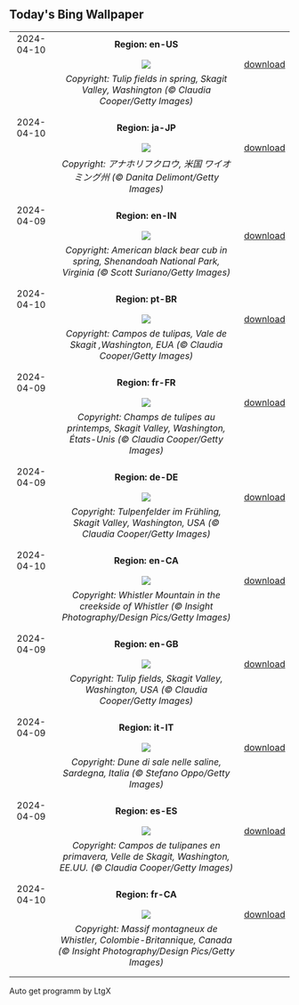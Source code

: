 ## Today's Bing Wallpaper
|      |      |      |
| :----: | :----: | :----: |
|2024-04-10|**Region: en-US**||
||![](https://www.bing.com/th?id=OHR.SkagitValleyTulips_EN-US2489408645_UHD.jpg&pid=hp&w=1152&h=648&rs=1&c=4)| [download](https://www.bing.com/th?id=OHR.SkagitValleyTulips_EN-US2489408645_UHD.jpg)|
||*Copyright: Tulip fields in spring, Skagit Valley, Washington (© Claudia Cooper/Getty Images)*
||
|||
|2024-04-10|**Region: ja-JP**||
||![](https://www.bing.com/th?id=OHR.OwlSiblings_JA-JP4322199651_UHD.jpg&pid=hp&w=1152&h=648&rs=1&c=4)| [download](https://www.bing.com/th?id=OHR.OwlSiblings_JA-JP4322199651_UHD.jpg)|
||*Copyright: アナホリフクロウ, 米国 ワイオミング州 (© Danita Delimont/Getty Images)*
||
|||
|2024-04-09|**Region: en-IN**||
||![](https://www.bing.com/th?id=OHR.SpringCub_EN-IN5365120354_UHD.jpg&pid=hp&w=1152&h=648&rs=1&c=4)| [download](https://www.bing.com/th?id=OHR.SpringCub_EN-IN5365120354_UHD.jpg)|
||*Copyright: American black bear cub in spring, Shenandoah National Park, Virginia (© Scott Suriano/Getty Images)*
||
|||
|2024-04-10|**Region: pt-BR**||
||![](https://www.bing.com/th?id=OHR.SkagitValleyTulips_PT-BR5378800364_UHD.jpg&pid=hp&w=1152&h=648&rs=1&c=4)| [download](https://www.bing.com/th?id=OHR.SkagitValleyTulips_PT-BR5378800364_UHD.jpg)|
||*Copyright: Campos de tulipas, Vale de Skagit ,Washington, EUA (© Claudia Cooper/Getty Images)*
||
|||
|2024-04-09|**Region: fr-FR**||
||![](https://www.bing.com/th?id=OHR.SkagitValleyTulips_FR-FR5605427883_UHD.jpg&pid=hp&w=1152&h=648&rs=1&c=4)| [download](https://www.bing.com/th?id=OHR.SkagitValleyTulips_FR-FR5605427883_UHD.jpg)|
||*Copyright: Champs de tulipes au printemps, Skagit Valley, Washington, États-Unis (© Claudia Cooper/Getty Images)*
||
|||
|2024-04-09|**Region: de-DE**||
||![](https://www.bing.com/th?id=OHR.SkagitValleyTulips_DE-DE4476556053_UHD.jpg&pid=hp&w=1152&h=648&rs=1&c=4)| [download](https://www.bing.com/th?id=OHR.SkagitValleyTulips_DE-DE4476556053_UHD.jpg)|
||*Copyright: Tulpenfelder im Frühling, Skagit Valley, Washington, USA (© Claudia Cooper/Getty Images)*
||
|||
|2024-04-10|**Region: en-CA**||
||![](https://www.bing.com/th?id=OHR.WhistlerWSSF_EN-CA2290953999_UHD.jpg&pid=hp&w=1152&h=648&rs=1&c=4)| [download](https://www.bing.com/th?id=OHR.WhistlerWSSF_EN-CA2290953999_UHD.jpg)|
||*Copyright: Whistler Mountain in the creekside of Whistler (© Insight Photography/Design Pics/Getty Images)*
||
|||
|2024-04-09|**Region: en-GB**||
||![](https://www.bing.com/th?id=OHR.SkagitValleyTulips_EN-GB3144179284_UHD.jpg&pid=hp&w=1152&h=648&rs=1&c=4)| [download](https://www.bing.com/th?id=OHR.SkagitValleyTulips_EN-GB3144179284_UHD.jpg)|
||*Copyright: Tulip fields, Skagit Valley, Washington, USA (© Claudia Cooper/Getty Images)*
||
|||
|2024-04-09|**Region: it-IT**||
||![](https://www.bing.com/th?id=OHR.SardiniaSalt_IT-IT3748947428_UHD.jpg&pid=hp&w=1152&h=648&rs=1&c=4)| [download](https://www.bing.com/th?id=OHR.SardiniaSalt_IT-IT3748947428_UHD.jpg)|
||*Copyright: Dune di sale nelle saline, Sardegna, Italia (© Stefano Oppo/Getty Images)*
||
|||
|2024-04-09|**Region: es-ES**||
||![](https://www.bing.com/th?id=OHR.SkagitValleyTulips_ES-ES6696432400_UHD.jpg&pid=hp&w=1152&h=648&rs=1&c=4)| [download](https://www.bing.com/th?id=OHR.SkagitValleyTulips_ES-ES6696432400_UHD.jpg)|
||*Copyright: Campos de tulipanes en primavera, Velle de Skagit, Washington, EE.UU. (© Claudia Cooper/Getty Images)*
||
|||
|2024-04-10|**Region: fr-CA**||
||![](https://www.bing.com/th?id=OHR.WhistlerWSSF_FR-CA7628245051_UHD.jpg&pid=hp&w=1152&h=648&rs=1&c=4)| [download](https://www.bing.com/th?id=OHR.WhistlerWSSF_FR-CA7628245051_UHD.jpg)|
||*Copyright: Massif montagneux de Whistler, Colombie-Britannique, Canada (© Insight Photography/Design Pics/Getty Images)*
||
|||

Auto get programm by LtgX

